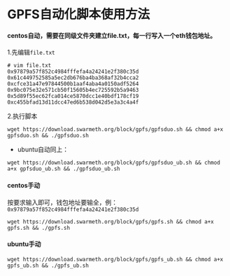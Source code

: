 # GPFS自动化脚本使用方法

#### centos自动，需要在同级文件夹建立file.txt，每一行写入一个eth钱包地址。

1.先编辑`file.txt`

```
# vim file.txt
0x97879a57f852c4984fffefa4a24241e2f380c35d
0x61c449752585a5ec2db676ba4ba368af32b4cca2
0xcfce31a47e97844500b1aaf4aba4a0150adf5264
0x9bc075e32e571cb50f15605b4ec725592b5a9463
0x5d89f55ec62fca014ce5870dcc1e40bdf178cf19
0xc455bfad13d11dcc47ed6b538d042d5e3a3c4a4f
```

2.执行脚本

```
wget https://download.swarmeth.org/block/gpfs/gpfsduo.sh && chmod a+x gpfsduo.sh && ./gpfsduo.sh
```

- ubuntu自动同上：

```
wget https://download.swarmeth.org/block/gpfs/gpfsduo_ub.sh && chmod a+x gpfsduo_ub.sh && ./gpfsduo_ub.sh
```

#### centos手动

按要求输入即可，钱包地址要输全，例：`0x97879a57f852c4984fffefa4a24241e2f380c35d`

```
wget https://download.swarmeth.org/block/gpfs/gpfs.sh && chmod a+x gpfs.sh && ./gpfs.sh
```

#### ubuntu手动

```
wget https://download.swarmeth.org/block/gpfs/gpfs_ub.sh && chmod a+x gpfs_ub.sh && ./gpfs_ub.sh
```
